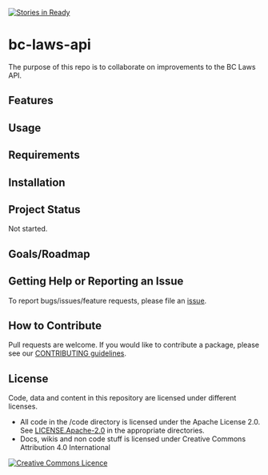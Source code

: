 [![Stories in Ready](https://badge.waffle.io/bcgov/bc-laws-api.png?label=ready&title=Ready)](https://waffle.io/bcgov/bc-laws-api)
# bc-laws-api

The purpose of this repo is to collaborate on improvements to the BC Laws API.

## Features

## Usage

## Requirements

## Installation

## Project Status
Not started.

## Goals/Roadmap

## Getting Help or Reporting an Issue
To report bugs/issues/feature requests, please file an [issue](https://github.com/bcgov/bc-laws-api/issues).

## How to Contribute
Pull requests are welcome. If you would like to contribute a package, please see our [CONTRIBUTING guidelines](https://github.com/bcgov/bc-laws-api/blob/lm0811/CONTRIBUTING.md).

## License
Code, data and content in this repository are licensed under different licenses.

- All code in the /code directory is licensed under the Apache License 2.0. See [LICENSE.Apache-2.0](https://github.com/bcgov/bc-laws-api/blob/lm0811/LICENSE.Apache.2.0) in the appropriate directories.
- Docs, wikis and non code stuff is licensed under Creative Commons Attribution 4.0 International


<a rel="license" href="http://creativecommons.org/licenses/by/4.0/"><img alt="Creative Commons Licence" style="border-width:0" src="https://i.creativecommons.org/l/by/4.0/80x15.png" />

